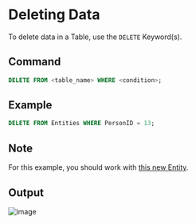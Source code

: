 # Deleting Data

To delete data in a Table, use the `DELETE` Keyword(s).

## Command

```sql
DELETE FROM <table_name> WHERE <condition>;
```

## Example

```sql
DELETE FROM Entities WHERE PersonID = 13;
```

## Note

For this example, you should work with [this new Entity](./Update.md).

## Output

![image](https://github.com/DrNeonsy/SQL-Note-Collection/assets/118444485/c0ee4fec-5daf-4dd0-8ad8-6206a5d424e0)
